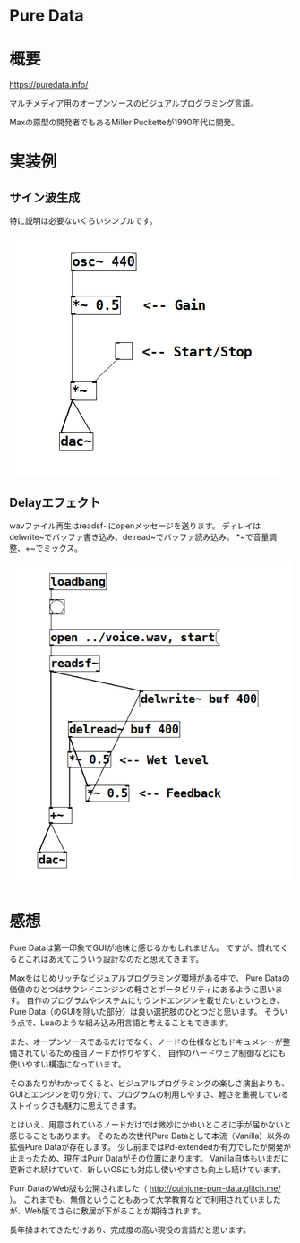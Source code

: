 Pure Data
===

# 概要

https://puredata.info/

マルチメディア用のオープンソースのビジュアルプログラミング言語。

Maxの原型の開発者でもあるMiller Pucketteが1990年代に開発。

# 実装例

## サイン波生成

特に説明は必要ないくらいシンプルです。

![sine](sine.png)

## Delayエフェクト

wavファイル再生はreadsf\~にopenメッセージを送ります。
ディレイはdelwrite\~でバッファ書き込み、delread\~でバッファ読み込み。
*\~で音量調整、+\~でミックス。

![delay](delay.png)


# 感想

Pure Dataは第一印象でGUIが地味と感じるかもしれません。
ですが、慣れてくるとこれはあえてこういう設計なのだと思えてきます。

Maxをはじめリッチなビジュアルプログラミング環境がある中で、
Pure Dataの価値のひとつはサウンドエンジンの軽さとポータビリティにあるように思います。
自作のプログラムやシステムにサウンドエンジンを載せたいというとき、
Pure Data（のGUIを除いた部分）は良い選択肢のひとつだと思います。
そういう点で、Luaのような組み込み用言語と考えることもできます。

また、オープンソースであるだけでなく、ノードの仕様などもドキュメントが整備されているため独自ノードが作りやすく、
自作のハードウェア制御などにも使いやすい構造になっています。

そのあたりがわかってくると、ビジュアルプログラミングの楽しさ演出よりも、
GUIとエンジンを切り分けて、プログラムの利用しやすさ、軽さを重視しているストイックさも魅力に思えてきます。

とはいえ、用意されているノードだけでは微妙にかゆいところに手が届かないと感じることもあります。
そのため次世代Pure Dataとして本流（Vanilla）以外の拡張Pure Dataが存在します。
少し前まではPd-extendedが有力でしたが開発が止まったため、現在はPurr Dataがその位置にあります。
Vanilla自体もいまだに更新され続けていて、新しいOSにも対応し使いやすさも向上し続けています。

Purr DataのWeb版も公開されました（ http://cuinjune-purr-data.glitch.me/ ）。
これまでも、無償ということもあって大学教育などで利用されていましたが、Web版でさらに敷居が下がることが期待されます。

長年揉まれてきただけあり、完成度の高い現役の言語だと思います。

